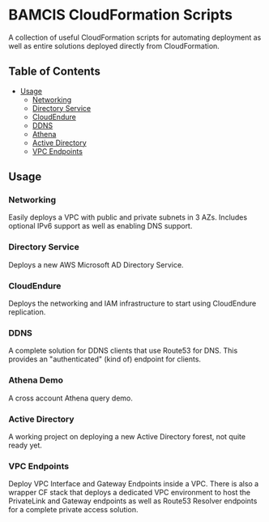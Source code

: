 # BAMCIS CloudFormation Scripts

A collection of useful CloudFormation scripts for automating deployment as well as entire solutions deployed
directly from CloudFormation.

## Table of Contents
- [Usage](#usage)
  * [Networking](#networking)
  * [Directory Service](#directory-service)
  * [CloudEndure](#cloudendure)
  * [DDNS](#ddns)
  * [Athena](#athena-demo)
  * [Active Directory](#active-directory)
  * [VPC Endpoints](#vpc-endpoints)

## Usage

### Networking
Easily deploys a VPC with public and private subnets in 3 AZs. Includes optional IPv6 support as well as enabling DNS support.

### Directory Service
Deploys a new AWS Microsoft AD Directory Service.

### CloudEndure
Deploys the networking and IAM infrastructure to start using CloudEndure replication.

### DDNS
A complete solution for DDNS clients that use Route53 for DNS. This provides an "authenticated" (kind of) endpoint for clients.

### Athena Demo
A cross account Athena query demo.

### Active Directory
A working project on deploying a new Active Directory forest, not quite ready yet.

### VPC Endpoints
Deploy VPC Interface and Gateway Endpoints inside a VPC. There is also a wrapper CF stack that deploys a dedicated VPC environment to host the PrivateLink and Gateway endpoints as well as Route53 Resolver endpoints for a complete private access solution.